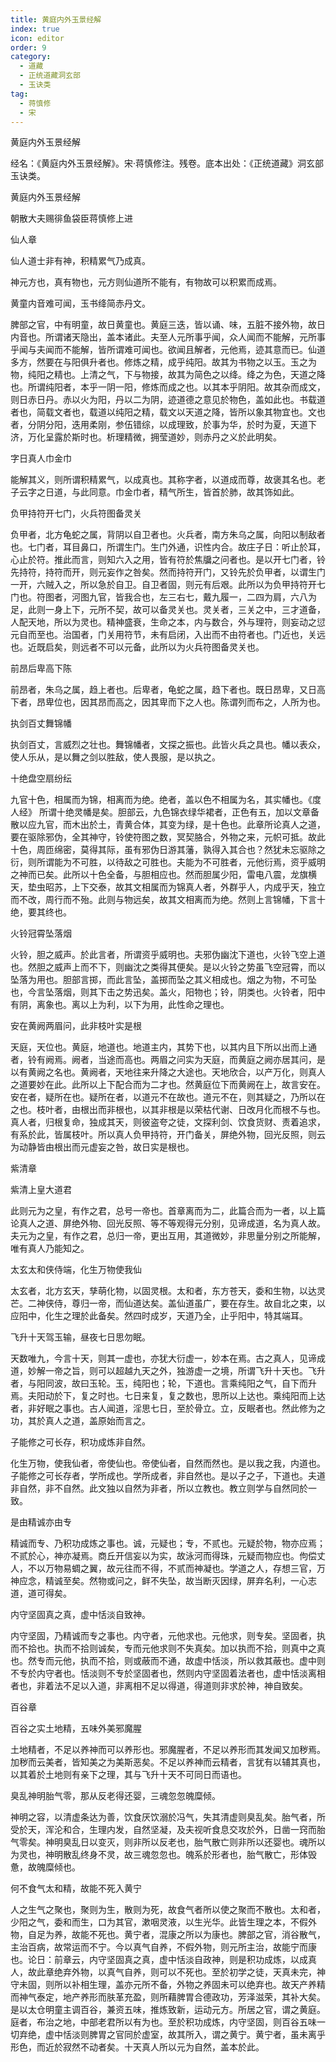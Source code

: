 ```yaml
---
title: 黄庭内外玉景经解
index: true
icon: editor
order: 9
category:
  - 道藏
  - 正统道藏洞玄部
  - 玉诀类
tag:
  - 蒋慎修
  - 宋
---
```


黄庭内外玉景经解  

经名：《黄庭内外玉景经解》。宋·蒋慎修注。残卷。底本出处：《正统道藏》洞玄部玉诀类。  

黄庭内外玉景经解  

朝散大夫赐徘鱼袋臣蒋慎修上进  

仙人章  

仙人道士非有神，积精累气乃成真。  

神元方也，真有物也，元方则仙道所不能有，有物故可以积累而成焉。  

黄童内音难可闻，玉书绛简赤丹文。  

脾部之官，中有明童，故日黄童也。黄庭三迭，皆以诵、味，五脏不接外物，故日内音也。所谓诸天隐出，盖本诸此。夫至人元所事乎闻，众人闻而不能解，元所事乎闻与夫闻而不能解，皆所谓难可闻也。欲闻且解者，元他焉，迹其意而已。仙道多方，然要在与阳俱升者也。修炼之精，成乎纯阳。故其为书物之以玉。玉之为物，纯阳之精也。上清之气，下与物接，故其为简色之以绛。绛之为色，天道之降也。所谓纯阳者，本乎一阴一阳，修炼而成之也。以其本乎阴阳。故其杂而成文，则日赤日丹。赤以火为阳，丹以二为阴，迹道德之意见於物色，盖如此也。书载道者也，简载文者也，载道以纯阳之精，载文以天道之降，皆所以象其物宜也。文也者，分阴分阳，迭用柔刚，参伍错综，以成理致，於事为华，於时为夏，天道下济，万化呈露於斯时也。析理精微，拥莹道妙，则赤丹之义於此明矣。  

字日真人巾金巾  

能解其义，则所谓积精累气，以成真也。其称字者，以道成而尊，故褒其名也。老子云字之日道，与此同意。巾金巾者，精气所生，皆首於肺，故其饰如此。  

负甲持符开七门，火兵符图备灵关  

负甲者，北方龟蛇之属，背阴以自卫者也。火兵者，南方朱乌之属，向阳以制敌者也。七门者，耳目鼻口，所谓生门。生门外通，识性内合。故庄子日：听止於耳，心止於符。推此而言，则知六入之用，皆有符於焦牖之问者也。是以开七门者，铃先持符，持符而开，则元妄作之咎矣。然而持符开门，又铃先於负甲者，以谓生门一开，六贼入之，所以急於自卫。自卫者固，则元有后艰。此所以为负甲持符开七门也。符图者，河图九官，皆我合也，左三右七，戴九履一，二四为肩，六八为足，此则一身上下，元所不契，故可以备灵关也。灵关者，三关之中，三才道备，人配天地，所以为灵也。精神盛衰，生命之本，内与数合，外与理符，则妄动之愆元自而至也。治国者，门关用符节，未有启闭，入出而不由符者也。门近也，关远也。近既启矣，则远者不可以元备，此所以为火兵符图备灵关也。  

前昂后卑高下陈  

前昂者，朱乌之属，趋上者也。后卑者，龟蛇之属，趋下者也。既日昂卑，又日高下者，昂卑位也，因其昂而高之，因其卑而下之人也。陈谓列而布之，人所为也。  

执剑百丈舞锦幡  

执剑百丈，言威烈之壮也。舞锦幡者，文探之振也。此皆火兵之具也。幡以表众，使人乐从，是以舞之剑以胜敌，使人畏服，是以执之。  

十绝盘空扇纷纭  

九官十色，相属而为锦，相离而为绝。绝者，盖以色不相属为名，其实幡也。《度人经》 所谓十绝灵幡是矣。胆部云，九色锦衣绿华裙者，正色有五，加以文章备散以应九官，而木出於土，青黄合体，其变为绿，是十色也。此章所论真人之道，要在驱除邪伪，全其神守，铃使符图之数，冥契胳合，外物之来，元帜可抵。故此十色，周匝绵密，莫得其际，虽有邪伪日游其藩，孰得入其合也？然犹未忘驱除之衍，则所谓能为不可胜，以待敌之可胜也。夫能为不可胜者，元他衍焉，资乎威明之神而已矣。此所以十色全备，与胆相应也。然而胆属少阳，雷电八震，龙旗横天，垫虫昭苏，上下交泰，故其文相属而为锦真人者，外群乎人，内成乎天，独立而不改，周行而不殆。此则与物远矣，故其文相离而为绝。然则上言锦幡，下言十绝，要其终也。  

火铃冠霄坠落烟  

火铃，胆之威声。於此言者，所谓资乎威明也。夫邪伪幽沈下道也，火铃飞空上道也。然胆之威声上而不下，则幽沈之类得其便矣。是以火铃之势虽飞空冠霄，而以坠落为用也。胆部言掷，而此言坠，盖掷而坠之其义相成也。烟之为物，不可坠也，今言坠落烟，则其下击之势迅矣。盖火，阳物也；铃，阴类也。火铃者，阳中有阴，离象也。离以上为利，以下为用，此性命之理也。  

安在黄阙两眉问，此非枝叶实是根  

天庭，天位也。黄庭，地道也。地道主内，其势下也，以其内且下所以出而上通者，铃有阙焉。阙者，当途而高也。两眉之问实为天庭，而黄庭之阙亦居其问，是以有黄阙之名也。黄阙者，天地往来升降之大途也。天地欣合，以产万化，则真人之道要妙在此。此所以上下配合而为二才也。然黄庭位下而黄阙在上，故言安在。安在者，疑所在也。疑所在者，以道元不在故也。道元不在，则其疑之，乃所以在之也。枝叶者，由根出而非根也，以其非根是以荣枯代谢、日改月化而根不与也。真人者，归根复命，独成其天，则彼盗夸之徒，文探利剑、饮食货财、责着追求，有系於此，皆属枝叶。所以真人负甲持符，开门备关，屏绝外物，回光反照，则云为动静皆由根出而元虚妄之咎，故日实是根也。  

紫清章  

紫清上皇大道君  

此则元为之皇，有作之君，总号一帝也。首章离而为二，此篇合而为一者，以上篇论真人之道、屏绝外物、回光反照、等不等观得元分别，见谛成道，名为真人故。夫元为之皇，有作之君，总归一帝，更出互用，其道微妙，非思量分别之所能解，唯有真人乃能知之。  

太玄太和侠侍端，化生万物使我仙  

太玄者，北方玄天，孳萌化物，以固灵根。太和者，东方苍天，委和生物，以达灵芒。二神侠侍，尊归一帝，而仙道达矣。盖仙道虽广，要在存生。故自北之束，以应阳中，化生之理於此备矣。然四时成岁，天道乃全，止乎阳中，特其端耳。  

飞升十天驾玉输，昼夜七日思勿眠。  

天数唯九，今言十天，则其一虚也，亦犹大衍虚一，妙本在焉。古之真人，见谛成道，妙解一帝之旨，则可以超越九天之外，独游虚一之境，所谓飞升十天也。飞升者，与阳同波，故曰玉轮。玉，纯阳也；轮，下道也。言乘纯阳之气，自下而升焉。夫阳动於下，复之时也。七日来复，复之数也，思所以上达也。乘纯阳而上达者，非好眠之事也。古人闻道，淫思七日，至於骨立。立，反眠者也。然此修为之功，其於真人之道，盖原始而言之。  

子能修之可长存，积功成炼非自然。  

化生万物，使我仙者，帝使仙也。帝使仙者，自然而然也。是以我之我，内道也。子能修之可长存者，学所成也。学所成者，非自然也。是以子之子，下道也。夫道非自然，非不自然。此文独以自然为非者，所以立教也。教立则学与自然同於一致。  

是由精诚亦由专  

精诚而专、乃积功成炼之事也。诚，元疑也；专，不贰也。元疑於物，物亦应焉；不贰於心，神亦凝焉。商丘开信妄以为实，故泳河而得珠，元疑而物应也。佝偿丈人，不以万物易蜩之翼，故元往而不得，不贰而神凝也。学道之人，存想三官，万神应念，精诚至矣。然物或问之，鲜不失坠，故当断灭因绿，屏弃名利，一心志道，道可得矣。  

内守坚固真之真，虚中恬淡自致神。  

内守坚固，乃精诚而专之事也。内守者，元他求也。元他求，则专矣。坚固者，执而不拾也。执而不拾则诚矣，专而元他求则不失真矣。加以执而不拾，则真中之真也。然专而元他，执而不拾，则或蔽而不通，故虚中恬淡，所以救其蔽也。虚中则不专於内守者也。恬淡则不专於坚固者也，然则内守坚固着法者也，虚中恬淡离相者也，非着法不足以入道，非离相不足以得道，得道则非求於神，神自致矣。  

百谷章  

百谷之实土地精，五味外美邪魔腥  

土地精者，不足以养神而可以养形也。邪魔腥者，不足以养形而其发闻又加秽焉。加秽而云美者，皆知美之为美斯恶矣。不足以养神而云精者，言犹有以辅其真也，以其着於土地则有亲下之理，其与飞升十天不可同日而语也。  

臭乱神明胎气零，那从反老得还婴，三魂忽忽魄糜倾。  

神明之容，以清虚条达为善，饮食厌饮溺於冯气，失其清虚则臭乱矣。胎气者，所受於天，浑沦和合，生理内发，自然坚凝，及夫视听食息交攻於外，日凿一窍而胎气零矣。神明臭乱日以变灭，则非所以反老也，胎气散亡则非所以还婴也。魂所以为灵也，神明散乱终身不灵，故三魂忽忽也。魄系於形者也，胎气散亡，形体毁惫，故魄糜倾也。  

何不食气太和精，故能不死入黄宁  

人之生气之聚也，聚则为生，散则为死，故食气者所以使之聚而不散也。太和者，少阳之气，委和而生，口为其官，漱咽灵液，以生光华。此皆生理之本，不假外物，自足为养，故能不死也。黄宁者，混康之所以为康也。脾部之官，消谷散气，主治百病，故常运而不宁。今以真气自养，不假外物，则元所主治，故能宁而康也。论日：前章云，内守坚固真之真，虚中恬淡自政神，则是积功成炼，以成真人，故此章绝弃外物，以真气自养，则可以不死也。至於初学之徒，天真未完，神守未固，则所以补相生理，盖亦元所不备，外物之养固未可以绝弃也。故天产养精而神气泰定，地产养形而肤革充盈，则所藉脾胃合德政功，芳泽滋荣，其补大矣。是以太仓明童主调百谷，兼资五味，推炼致新，运动元方。所居之官，谓之黄庭。庭者，布治之地，中部老君所以有为也。至於积功成炼，内守坚固，则百谷五味一切弃绝，虚中恬淡则脾胃之官同於虚室，故其所入，谓之黄宁。黄宁者，虽未离乎形色，而近於寂然不动者矣。十天真人所以元为自然，盖本於此。  
